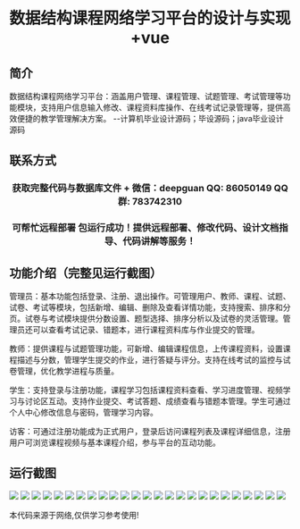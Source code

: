 <p><h1 align="center">数据结构课程网络学习平台的设计与实现+vue</h1></p>

## 简介
数据结构课程网络学习平台：涵盖用户管理、课程管理、试题管理、考试管理等功能模块，支持用户信息输入修改、课程资料库操作、在线考试记录管理等，提供高效便捷的教学管理解决方案。    --计算机毕业设计源码；毕设源码；java毕业设计源码


## 联系方式
<p><h3 align="center">获取完整代码与数据库文件 + 微信：deepguan QQ: 86050149 QQ群: 783742310</h3></p>
<p><h3 align="center">可帮忙远程部署 包运行成功！提供远程部署、修改代码、设计文档指导、代码讲解等服务！</h3></p>

## 功能介绍（完整见运行截图）
管理员：基本功能包括登录、注册、退出操作。可管理用户、教师、课程、试题、试卷、考试等模块，包括新增、编辑、删除及查看详情功能，支持搜索、排序和分页。试卷与考试模块提供分数设置、题型选择、排序分析以及试卷的灵活管理。管理员还可以查看考试记录、错题本，进行课程资料库与作业提交的管理。

教师：提供课程与试题管理功能，可新增、编辑课程信息，上传课程资料，设置课程描述与分数，管理学生提交的作业，进行答疑与评分。支持在线考试的监控与试卷管理，优化教学进程与质量。

学生：支持登录与注册功能，课程学习包括课程资料查看、学习进度管理、视频学习与讨论区互动。支持作业提交、考试答题、成绩查看与错题本管理。学生可通过个人中心修改信息与密码，管理学习内容。

访客：可通过注册功能成为正式用户，登录后访问课程列表及课程详细信息，注册用户可浏览课程视频与基本课程介绍，参与平台的互动功能。


## 运行截图
![](img/001.jpg)
![](img/002.jpg)
![](img/003.jpg)
![](img/004.jpg)
![](img/005.jpg)
![](img/006.jpg)
![](img/007.jpg)
![](img/008.jpg)
![](img/009.jpg)
![](img/010.jpg)
![](img/011.jpg)
![](img/012.jpg)
![](img/013.jpg)
![](img/014.jpg)
![](img/015.jpg)
![](img/016.jpg)
![](img/017.jpg)
![](img/018.jpg)
![](img/019.jpg)
![](img/020.jpg)
![](img/021.jpg)
![](img/022.jpg)
![](img/023.jpg)
![](img/024.jpg)
![](img/025.jpg)

<p>本代码来源于网络,仅供学习参考使用!</p>
